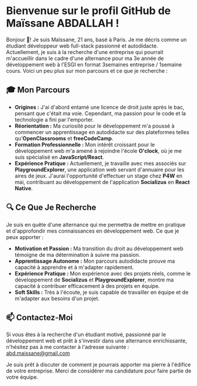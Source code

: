 # Bienvenue sur le profil GitHub de Maïssane ABDALLAH !

Bonjour 👋! Je suis Maïssane, 21 ans, basé à Paris. Je me décris comme un étudiant développeur web full-stack passionné et autodidacte. Actuellement, je suis à la recherche d'une entreprise qui pourrait m'accueillir dans le cadre d'une alternance pour ma 3e année de développement web à l'ESGI en format 3semaines entreprise / 1semaine cours. Voici un peu plus sur mon parcours et ce que je recherche :

## 🎓 Mon Parcours

- **Origines :** J'ai d'abord entamé une licence de droit juste après le bac, pensant que c'était ma voie. Cependant, ma passion pour le code et la technologie a fini par l'emporter.
- **Réorientation :** Ma curiosité pour le développement m'a poussé à commencer un apprentissage en autodidacte sur des plateformes telles qu'**OpenClassrooms** et **freeCodeCamp**.
- **Formation Professionnelle :** Mon intérêt croissant pour le développement web m'a amené à rejoindre l'école **O'clock**, où je me suis spécialisé en **JavaScript/React**.
- **Expérience Pratique :**  Actuellement, je travaille avec mes associés sur **PlaygroundExplorer**, une application web servant d'annuaire pour les aires de jeux. J'aurai l'opportunité d'effectuer un stage chez **P4W** en mai, contribuant au développement de l'application **Socializus** en **React Native**.

## 🔍 Ce Que Je Recherche

Je suis en quête d'une alternance qui me permettra de mettre en pratique et d'approfondir mes connaissances en développement web. Ce que je peux apporter :

- **Motivation et Passion :** Ma transition du droit au développement web témoigne de ma détermination à suivre ma passion.
- **Apprentissage Autonome :** Mon parcours autodidacte prouve ma capacité à apprendre et à m'adapter rapidement.
- **Expérience Pratique :** Mon expérience avec des projets réels, comme le développement de **Socializus** et **PlaygroundExplorer**, montre ma capacité à contribuer efficacement à des projets en équipe.
- **Soft Skills :** Très à l'écoute, je suis capable de travailler en équipe et de m'adapter aux besoins d'un projet.

## 📫 Contactez-Moi

Si vous êtes à la recherche d'un étudiant motivé, passionné par le développement web et prêt à s'investir dans une alternance enrichissante, n'hésitez pas à me contacter à l'adresse suivante : abd.maissane@gmail.com

Je suis prêt à discuter de comment je pourrais apporter ma pierre à l'édifice de votre entreprise. Merci de considérer ma candidature pour faire partie de votre équipe.


